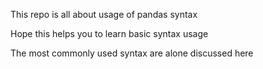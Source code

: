 This repo is all about usage of pandas syntax

Hope this helps you to learn basic syntax usage

The most commonly used syntax are alone discussed here
